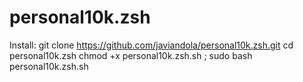 # personal10k.zsh
Install:
git clone https://github.com/javiandola/personal10k.zsh.git
cd personal10k.zsh
chmod +x personal10k.zsh.sh ; sudo bash personal10k.zsh.sh
